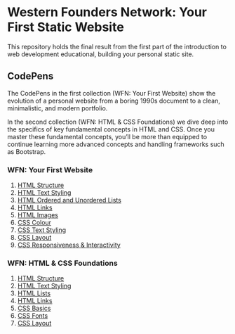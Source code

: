 # Western Founders Network: Your First Static Website

This repository holds the final result from the first part of the introduction
to web development educational, building your personal static site.

## CodePens

The CodePens in the first collection (WFN: Your First Website) show the
 evolution of a personal website from a boring 1990s document to a clean, 
 minimalistic, and modern portfolio. 

In the second collection (WFN: HTML & CSS Foundations)  we dive deep into the 
specifics of key fundamental concepts in HTML and CSS. Once you master these 
fundamental concepts, you’ll be more than equipped to continue learning more 
advanced concepts and handling frameworks such as Bootstrap. 

### WFN: Your First Website 

1. [HTML Structure](https://codepen.io/samuelkahessay/pen/rQprQX)
2. [HTML Text Styling](https://codepen.io/samuelkahessay/pen/GwyBby)
3. [HTML Ordered and Unordered Lists](https://codepen.io/samuelkahessay/pen/XyVPWb)
4. [HTML Links](https://codepen.io/samuelkahessay/pen/vQpzWj)
5. [HTML Images](https://codepen.io/samuelkahessay/pen/PxEdOx)
6. [CSS Colour](https://codepen.io/samuelkahessay/pen/MzrPPr)
7. [CSS Text Styling](https://codepen.io/samuelkahessay/pen/xQpQqv)
8. [CSS Layout](https://codepen.io/samuelkahessay/pen/rQpQzR)
9. [CSS Responsiveness & Interactivity](https://codepen.io/samuelkahessay/pen/PxEXjy)

### WFN: HTML & CSS Foundations 

1. [HTML Structure](https://codepen.io/samuelkahessay/pen/OaOxyy)
2. [HTML Text Styling](https://codepen.io/samuelkahessay/pen/LXOOWZ)
3. [HTML Lists](https://codepen.io/samuelkahessay/pen/GwOOXx)
4. [HTML Links](https://codepen.io/samuelkahessay/pen/GwOOXx)
5. [CSS Basics](https://codepen.io/samuelkahessay/pen/GwOOXx)
6. [CSS Fonts](https://codepen.io/samuelkahessay/pen/GwOOXx)
7. [CSS Layout](https://codepen.io/samuelkahessay/pen/mQpjOO)
